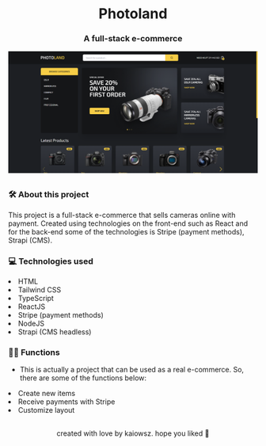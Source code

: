 <h1 align="center">Photoland</h1>

<h3 align="center">A full-stack e-commerce</h3>

![Homepage screenshot](https://github.com/kaiowsz/photoland/blob/main/client/public/readme.png)

##

### 🛠️ About this project

This project is a full-stack e-commerce that sells cameras online with payment. Created using technologies on the front-end such as React and for the back-end some of the technologies is Stripe (payment methods), Strapi (CMS).

### 💻 Technologies used

<li>HTML</li>
<li>Tailwind CSS</li>
<li>TypeScript</li>
<li>ReactJS</li>
<li>Stripe (payment methods)</li>
<li>NodeJS</li>
<li>Strapi (CMS headless)</li>

### 👷‍♂️ Functions

- This is actually a project that can be used as a real e-commerce. So, there are some of the functions below:

<li>Create new items</li>
<li>Receive payments with Stripe</li>
<li>Customize layout</li>

##

<p align="center">created with love by kaiowsz. hope you liked 🖤</p>
